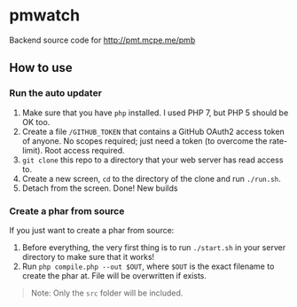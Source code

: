 pmwatch
===
Backend source code for http://pmt.mcpe.me/pmb

## How to use
### Run the auto updater
1. Make sure that you have `php` installed. I used PHP 7, but PHP 5 should be OK too.
1. Create a file `/GITHUB_TOKEN` that contains a GitHub OAuth2 access token of anyone. No scopes required; just need a token (to overcome the rate-limit). Root access required.
1. `git clone` this repo to a directory that your web server has read access to.
1. Create a new screen, `cd` to the directory of the clone and run `./run.sh`.
1. Detach from the screen. Done! New builds

### Create a phar from source
If you just want to create a phar from source:
1. Before everything, the very first thing is to run `./start.sh` in your server directory to make sure that it works!
1. Run `php compile.php --out $OUT`, where `$OUT` is the exact filename to create the phar at. File will be overwritten if exists.

> Note: Only the `src` folder will be included.
